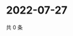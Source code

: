 # 2022-07-27

共 0 条

<!-- BEGIN WEIBO -->
<!-- 最后更新时间 Wed Jul 27 2022 20:38:27 GMT+0800 (China Standard Time) -->

<!-- END WEIBO -->
